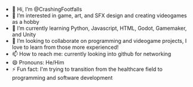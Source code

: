 - 👋 Hi, I’m @CrashingFootfalls
- 👀 I’m interested in game, art, and SFX design and creating videogames as a hobby
- 🌱 I’m currently learning Python, Javascript, HTML, Godot, Gamemaker, and Unity
- 💞️ I’m looking to collaborate on programming and videogame projects, I love to learn from those more experienced!
- 📫 How to reach me: currently looking into github for networking
- 😄 Pronouns: He/Him
- ⚡ Fun fact: I'm trying to transition from the healthcare field to programming and software development

<!---
CrashingFootfalls/CrashingFootfalls is a ✨ special ✨ repository because its `README.md` (this file) appears on your GitHub profile.
You can click the Preview link to take a look at your changes.
--->
